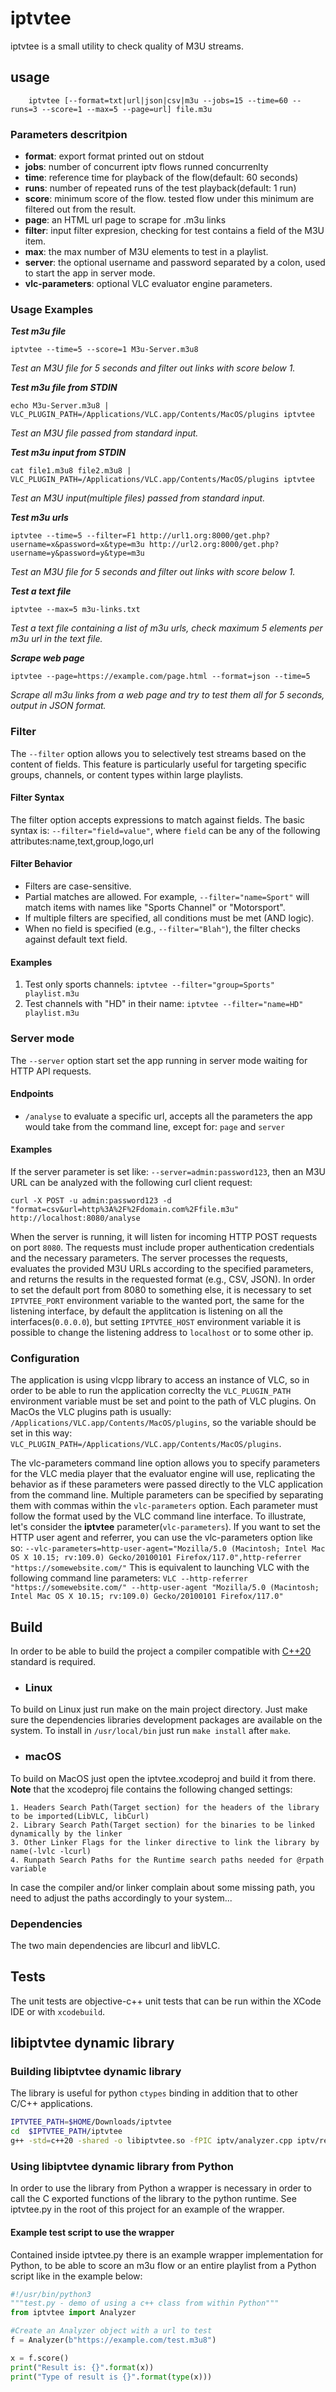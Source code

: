 #  iptvtee 
iptvtee is a small utility to check quality of M3U streams.

## usage

```
    iptvtee [--format=txt|url|json|csv|m3u --jobs=15 --time=60 --runs=3 --score=1 --max=5 --page=url] file.m3u
```
### Parameters descritpion 

 - **format**: export format printed out on stdout
 - **jobs**: number of concurrent iptv flows runned concurrenlty
 - **time**: reference time for playback of the flow(default: 60 seconds)
 - **runs**: number of repeated runs of the test playback(default: 1 run)
 - **score**: minimum score of the flow. tested flow under this minimum are filtered out from the result.
 - **page**: an HTML url page to scrape for .m3u links
 - **filter**: input filter expresion, checking for test contains a field of the M3U item.
 - **max**: the max number of M3U elements to test in a playlist.
 - **server**: the optional username and password separated by a colon, used to start the app in server mode.
 - **vlc-parameters**: optional VLC evaluator engine parameters.
 
### Usage Examples

**_Test m3u file_**
```
iptvtee --time=5 --score=1 M3u-Server.m3u8
```
_Test an M3U file for 5 seconds and filter out links with score below 1._

**_Test m3u file from STDIN_**
```
echo M3u-Server.m3u8 | VLC_PLUGIN_PATH=/Applications/VLC.app/Contents/MacOS/plugins iptvtee
```
_Test an M3U file passed from standard input._

**_Test m3u input from STDIN_**
```
cat file1.m3u8 file2.m3u8 | VLC_PLUGIN_PATH=/Applications/VLC.app/Contents/MacOS/plugins iptvtee
```
_Test an M3U input(multiple files) passed from standard input._

**_Test m3u urls_**
```
iptvtee --time=5 --filter=F1 http://url1.org:8000/get.php?username=x&password=x&type=m3u http://url2.org:8000/get.php?username=y&password=y&type=m3u
```
_Test an M3U file for 5 seconds and filter out links with score below 1._

**_Test a text file_**
```
iptvtee --max=5 m3u-links.txt
```
_Test a text file containing a list of m3u urls, check maximum 5 elements per m3u url in the text file._

**_Scrape web page_**
```
iptvtee --page=https://example.com/page.html --format=json --time=5 
```
_Scrape all m3u links from a web page and try to test them all for 5 seconds, output in JSON format._

### Filter

The `--filter` option allows you to selectively test streams based on the content of fields. This feature is particularly useful for targeting specific groups, channels, or content types within large playlists.

#### Filter Syntax

The filter option accepts expressions to match against fields. The basic syntax is: `--filter="field=value"`, where `field` can be any of the following attributes:name,text,group,logo,url

#### Filter Behavior

- Filters are case-sensitive.
- Partial matches are allowed. For example, `--filter="name=Sport"` will match items with names like "Sports Channel" or "Motorsport".
- If multiple filters are specified, all conditions must be met (AND logic).
- When no field is specified (e.g., `--filter="Blah"`), the filter checks against default text field.

#### Examples

1. Test only sports channels: `iptvtee --filter="group=Sports" playlist.m3u`
2. Test channels with "HD" in their name: `iptvtee --filter="name=HD" playlist.m3u`

### Server mode

The `--server` option start set the app running in server mode waiting for HTTP API requests.

#### Endpoints

- `/analyse` to evaluate a specific url, accepts all the parameters the app would take from the command line, except for: `page` and `server`

#### Examples

If the server parameter is set like: `--server=admin:password123`, then an M3U URL can be analyzed with the following curl client request:

```
curl -X POST -u admin:password123 -d "format=csv&url=http%3A%2F%2Fdomain.com%2Ffile.m3u" http://localhost:8080/analyse
```

When the server is running, it will listen for incoming HTTP POST requests on port `8080`. The requests must include proper authentication credentials and the necessary parameters. The server processes the requests, evaluates the provided M3U URLs according to the specified parameters, and returns the results in the requested format (e.g., CSV, JSON).
In order to set the default port from 8080 to something else, it is necessary to set `IPTVTEE_PORT` environment variable to the wanted port, the same for the listening interface, by default the applitcation is listening on all the interfaces(`0.0.0.0`), but setting `IPTVTEE_HOST` environment variable it is possible to change the listening address to `localhost` or to some other ip.

### Configuration

The application is using vlcpp library to access an instance of VLC, so in order to be able to run the application correclty the `VLC_PLUGIN_PATH` environment variable must be set and point to the path of VLC plugins.
On MacOs the VLC plugins path is usually: `/Applications/VLC.app/Contents/MacOS/plugins`, so the variable should be set in this way: `VLC_PLUGIN_PATH=/Applications/VLC.app/Contents/MacOS/plugins`.

The vlc-parameters command line option allows you to specify parameters for the VLC media player that the evaluator engine will use, replicating the behavior as if these parameters were passed directly to the VLC application from the command line. Multiple parameters can be specified by separating them with commas within the `vlc-parameters` option. Each parameter must follow the format used by the VLC command line interface.
To illustrate, let's consider the **iptvtee** parameter(`vlc-parameters`). If you want to set the HTTP user agent and referrer, you can use the vlc-parameters option like so:
 `--vlc-parameters=http-user-agent="Mozilla/5.0 (Macintosh; Intel Mac OS X 10.15; rv:109.0) Gecko/20100101 Firefox/117.0",http-referrer "https://somewebsite.com/"` 
 This is equivalent to launching VLC with the following command line parameters:
  ```VLC --http-referrer "https://somewebsite.com/" --http-user-agent "Mozilla/5.0 (Macintosh; Intel Mac OS X 10.15; rv:109.0) Gecko/20100101 Firefox/117.0"```

## Build

In order to be able to build the project a compiler compatible with [C++20](https://en.wikipedia.org/wiki/C%2B%2B20) standard is required.

* ### Linux
To build on Linux just run make on the main project directory.
Just make sure the dependencies libraries development packages are available on the system.
To install in `/usr/local/bin` just run `make install` after `make`.

* ### macOS
To build on MacOS just open the iptvtee.xcodeproj and build it from there.
**Note** that the xcodeproj file contains the following changed settings:

    1. Headers Search Path(Target section) for the headers of the library to be imported(LibVLC, libCurl)
    2. Library Search Path(Target section) for the binaries to be linked dynamically by the linker
    3. Other Linker Flags for the linker directive to link the library by name(-lvlc -lcurl) 
    4. Runpath Search Paths for the Runtime search paths needed for @rpath variable

In case the compiler and/or linker complain about some missing path, you need to adjust the paths accordingly to your system...

### Dependencies
The two main dependencies are libcurl and libVLC.

## Tests

The unit tests are objective-c++ unit tests that can be run within the XCode IDE or with `xcodebuild`. 

## libiptvtee dynamic library
### Building libiptvtee dynamic library
The library is useful for python `ctypes` binding in addition that to other C/C++ applications.

```bash
IPTVTEE_PATH=$HOME/Downloads/iptvtee
cd  $IPTVTEE_PATH/iptvtee
g++ -std=c++20 -shared -o libiptvtee.so -fPIC iptv/analyzer.cpp iptv/report.cpp iptv/exporter.cpp iptv/evaluator.cpp iptv/playlist.cpp iptv/http/downloader.cpp -lcurl -lvlc -I/Applications/VLC.app/Contents/MacOS/include/ -I$IPTVTEE_PATH/libs -Iutils/ -L/Applications/VLC.app/Contents/MacOS/lib/
```

### Using libiptvtee dynamic library from Python
In order to use the library from Python a wrapper is necessary in order to call the C exported functions of the library to the python runtime. 
See iptvtee.py in the root of this project for an example of the wrapper.

#### Example test script to use the wrapper

Contained inside iptvtee.py there is an example wrapper implementation for Python, to be able to score 
an m3u flow or an entire playlist from a Python script like in the example below:

```python
#!/usr/bin/python3
"""test.py - demo of using a c++ class from within Python"""
from iptvtee import Analyzer

#Create an Analyzer object with a url to test
f = Analyzer(b"https://example.com/test.m3u8")

x = f.score()
print("Result is: {}".format(x))
print("Type of result is {}".format(type(x)))
```
